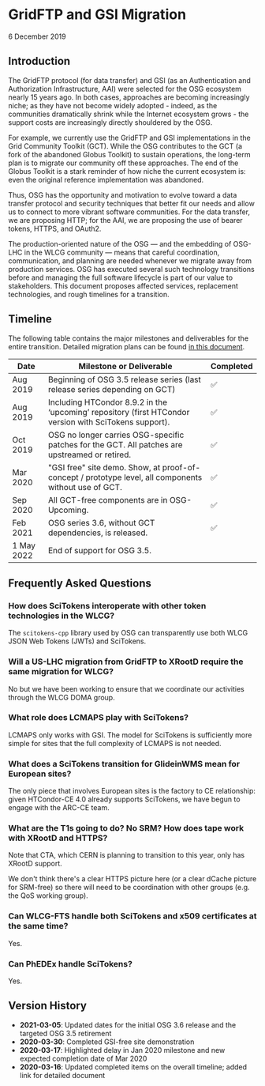 GridFTP and GSI Migration
=========================

6 December 2019

Introduction
------------

The GridFTP protocol (for data transfer) and GSI (as an Authentication and Authorization Infrastructure, AAI) were
selected for the OSG ecosystem nearly 15 years ago.
In both cases, approaches are becoming increasingly niche; as they have not become widely adopted - indeed, as the
communities dramatically shrink while the Internet ecosystem grows - the support costs are increasingly directly
shouldered by the OSG.

For example, we currently use the GridFTP and GSI implementations in the Grid Community Toolkit (GCT).
While the OSG contributes to the GCT (a fork of the abandoned Globus Toolkit) to sustain operations, the long-term plan
is to migrate our community off these approaches.
The end of the Globus Toolkit is a stark reminder of how niche the current ecosystem is: even the original reference
implementation was abandoned.

Thus, OSG has the opportunity and motivation to evolve toward a data transfer protocol and security techniques that
better fit our needs and allow us to connect to more vibrant software communities.
For the data transfer, we are proposing HTTP; for the AAI, we are proposing the use of bearer tokens, HTTPS, and OAuth2.

The production-oriented nature of the OSG &mdash; and the embedding of OSG-LHC in the WLCG community &mdash; means that
careful coordination, communication, and planning are needed whenever we migrate away from production services.
OSG has executed several such technology transitions before and managing the full software lifecycle is part of our
value to stakeholders.  This document proposes affected services, replacement technologies, and rough timelines for a
transition.

Timeline
--------

The following table contains the major milestones and deliverables for the entire transition.
Detailed migration plans can be found [in this document](https://docs.google.com/a/wisc.edu/document/d/1DAFeAaUmHHVcJGZMTIDUtLs9koCruQRDY1sJq1opeNs/edit?usp=sharing).

| **Date**   | **Milestone or Deliverable**                                                                           | **Completed** |
|------------|--------------------------------------------------------------------------------------------------------|---------------|
| Aug 2019   | Beginning of OSG 3.5 release series (last release series depending on GCT)                             | &#9989;       |
| Aug 2019   | Including HTCondor 8.9.2 in the ‘upcoming’ repository (first HTCondor version with SciTokens support). | &#9989;       |
| Oct 2019   | OSG no longer carries OSG-specific patches for the GCT.  All patches are upstreamed or retired.        | &#9989;       |
| Mar 2020   | "GSI free" site demo. Show, at proof-of-concept / prototype level, all components without use of GCT.  | &#9989;       |
| Sep 2020   | All GCT-free components are in OSG-Upcoming.                                                           | &#9989;       |
| Feb 2021   | OSG series 3.6, without GCT dependencies, is released.                                                 | &#9989;       |
| 1 May 2022 | End of support for OSG 3.5.                                                                            |               |

Frequently Asked Questions
--------------------------

### How does SciTokens interoperate with other token technologies in the WLCG? ###

The `scitokens-cpp` library used by OSG can transparently use both WLCG JSON Web Tokens (JWTs) and SciTokens.

### Will a US-LHC migration from GridFTP to XRootD require the same migration for WLCG? ###

No but we have been working to ensure that we coordinate our activities through the WLCG DOMA group.

### What role does LCMAPS play with SciTokens? ###

LCMAPS only works with GSI.
The model for SciTokens is sufficiently more simple for sites that the full complexity of LCMAPS is not needed.

### What does a SciTokens transition for GlideinWMS mean for European sites? ###

The only piece that involves European sites is the factory to CE relationship:
given HTCondor-CE 4.0 already supports SciTokens, we have begun to engage with the ARC-CE team.

### What are the T1s going to do? No SRM? How does tape work with XRootD and HTTPS? ###

Note that CTA, which CERN is planning to transition to this year, only has XRootD support.

We don't think there's a clear HTTPS picture here (or a clear dCache picture for SRM-free) so there will need to be
coordination with other groups (e.g. the QoS working group).

### Can WLCG-FTS handle both SciTokens and x509 certificates at the same time? ###

Yes.

### Can PhEDEx handle SciTokens? ###

Yes.

Version History
---------------

- **2021-03-05**: Updated dates for the initial OSG 3.6 release and the targeted OSG 3.5 retirement
- **2020-03-30**: Completed GSI-free site demonstration
- **2020-03-17**: Highlighted delay in Jan 2020 milestone and new expected completion date of Mar 2020
- **2020-03-16**: Updated completed items on the overall timeline; added link for detailed document
